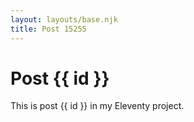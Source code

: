 ```yaml
---
layout: layouts/base.njk
title: Post 15255
---
```


# Post {{ id }}

This is post {{ id }} in my Eleventy project.
